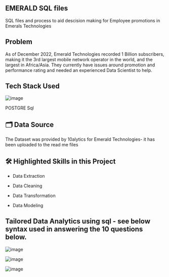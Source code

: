 ## EMERALD SQL files
SQL files and process to aid descision making for Employee promotions in Emerals Technologies

## Problem
As of December 2022, Emerald Technologies recorded 1 Billion subscribers, making it the 3rd largest mobile network operator in the world, 
and the largest in Africa/Asia. They currently have issues around promotion and performance rating and needed an experienced Data Scientist to help.

## Tech Stack Used

![image](https://github.com/AyodejiK101/EMERALD-data/assets/140984130/42f1b09b-b4db-4b53-8112-1d432bb513a6)

POSTGRE Sql

  ## 🗂️ Data Source

The Dataset was provided by 10alytics for  Emerald Technologies- it has been uploaded to the read me files

## 🛠️ Highlighted Skills in this Project

- Data Extraction

- Data Cleaning

- Data Transformation

- Data Modeling


## Tailored Data Analytics using sql - see below syntax used in answering the 10 questions below. 

 ![image](https://github.com/AyodejiK101/EMERALD-data/assets/140984130/ed5bdc4b-f4f9-4570-9b0d-b788163ed0da)

 ![image](https://github.com/AyodejiK101/EMERALD-data/assets/140984130/a82af721-e292-4cdd-987a-d0b52dce7d09)

 ![image](https://github.com/AyodejiK101/EMERALD-data/assets/140984130/e5944d00-5a50-4069-9f09-ee260c270499)






